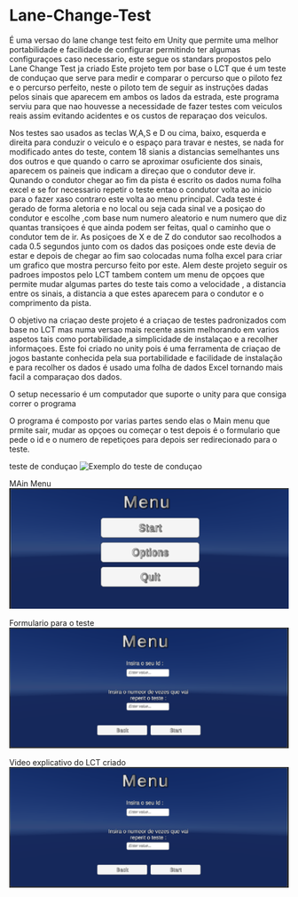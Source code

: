 # Lane-Change-Test
É uma versao do lane change test feito em Unity que permite uma melhor portabilidade e facilidade de configurar permitindo ter algumas configuraçoes caso necessario, este segue os standars propostos pelo Lane Change Test ja criado 
Este projeto tem por base o LCT que é um teste de conduçao que serve para medir e comparar o percurso que o piloto fez e o percurso perfeito, neste o piloto tem de seguir as instruções dadas pelos sinais que aparecem 
em ambos os lados da estrada, este programa serviu para que nao houvesse a necessidade de fazer testes com veiculos reais assim evitando acidentes e os custos de reparaçao dos veiculos.

Nos testes sao usados as teclas W,A,S e D ou cima, baixo, esquerda e direita para conduzir o veiculo e o espaço para travar e nestes, se nada for modificado antes do teste, contem 18 sianis a distancias semelhantes 
uns dos outros e que quando o carro se aproximar osuficiente dos sinais, aparecem os paineis que indicam a direçao que o condutor deve ir. Qunando o condutor chegar ao fim da pista é escrito os dados numa folha excel 
e se for necessario repetir o teste entao o condutor volta ao inicio para o fazer xaso contraro este volta ao menu principal. 
Cada teste é gerado de forma aletoria e no local ou seja cada sinal ve a posiçao do condutor e escolhe ,com base num numero aleatorio e num numero que diz quantas transiçoes é que ainda podem ser feitas, qual o caminho 
que o condutor tem de ir.
As posiçoes de X e de Z do condutor sao recolhodos a cada 0.5 segundos junto com os dados das posiçoes onde este devia de estar e depois de chegar ao fim sao colocadas numa folha excel para criar um grafico que mostra 
percurso feito por este.
Alem deste projeto seguir os padroes impostos pelo LCT tambem contem um menu de opçoes que permite mudar algumas partes do teste tais como a velocidade , a distancia entre os sinais, a distancia a que estes aparecem 
para o condutor e o comprimento da pista.

O objetivo na criaçao deste projeto é a criaçao de testes padronizados com base no LCT mas numa versao mais recente assim melhorando em varios aspetos tais como portabilidade,a simplicidade de instalaçao e a recolher 
informaçoes. Este foi criado no unity pois é uma ferramenta de criaçao de jogos bastante conhecida pela sua portabilidade e facilidade de instalação e para recolher os dados é usado uma folha de dados Excel tornando 
mais facil a comparaçao dos dados.

O setup necessario é um computador que suporte o unity para que consiga correr o programa

O programa é composto por varias partes sendo elas o Main menu que prmite sair, mudar as opçoes ou começar o test depois é o formulario que pede o id e o numero de repetiçoes para depois ser redirecionado para o teste. 

teste de conduçao
![Exemplo do teste de conduçao](https://github.com/TiagoNoite/Lane-Change-Test/blob/main/teste%20condu%C3%A7ao.png?raw=true)

MAin Menu
![Main Menu](https://github.com/TiagoNoite/Lane-Change-Test/blob/main/main%20menu.png?raw=true)

Formulario para o teste
![Formulario](https://github.com/TiagoNoite/Lane-Change-Test/blob/main/Form%20menu.png?raw=true)


Video explicativo do LCT criado
[![LCT video](https://github.com/TiagoNoite/Lane-Change-Test/blob/main/Form%20menu.png?raw=true)](https://youtu.be/mqZ4YszFulQ)
